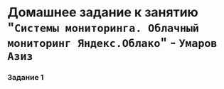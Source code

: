 # Домашнее задание к занятию "`Системы мониторинга. Облачный мониторинг Яндекс.Облако`" - `Умаров Азиз`

### Задание 1




